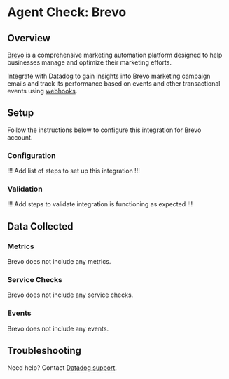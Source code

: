 # Agent Check: Brevo

## Overview

[Brevo][1] is a comprehensive marketing automation platform designed to help businesses manage and optimize their marketing efforts.

Integrate with Datadog to gain insights into Brevo marketing campaign emails and track its performance based on events and other transactional events using [webhooks][2].

## Setup
Follow the instructions below to configure this integration for Brevo account.

### Configuration

!!! Add list of steps to set up this integration !!!

### Validation

!!! Add steps to validate integration is functioning as expected !!!

## Data Collected

### Metrics

Brevo does not include any metrics.

### Service Checks

Brevo does not include any service checks.

### Events

Brevo does not include any events.

## Troubleshooting

Need help? Contact [Datadog support][3].

[1]: https://www.brevo.com/products/marketing-platform/
[2]: https://developers.brevo.com/docs/how-to-use-webhooks
[3]: https://docs.datadoghq.com/help/
